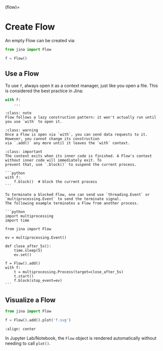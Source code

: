 (flow)=
# Create Flow

An empty Flow can be created via:

```python
from jina import Flow

f = Flow()
```

## Use a Flow

To use `f`, always open it as a context manager, just like you open a file. This is considered the best practice in
Jina:

```python
with f:
    ...
```

````{admonition} Note
:class: note
Flow follows a lazy construction pattern: it won't actually run until you use `with` to open it.
````

````{admonition} Warning
:class: warning
Once a Flow is open via `with`, you can send data requests to it. However, you cannot change its construction
via `.add()` any more until it leaves the `with` context.
````

````{admonition} Important
:class: important
The context exits when its inner code is finished. A Flow's context without inner code will immediately exit. To
prevent that, use `.block()` to suspend the current process.

```python
with f:
    f.block()  # block the current process
```

To terminate a blocked Flow, one can send use `threading.Event` or `multiprocessing.Event` to send the terminate signal.
The following example terminates a Flow from another process. 

```python
import multiprocessing
import time

from jina import Flow

ev = multiprocessing.Event()

def close_after_5s():
    time.sleep(5)
    ev.set()

f = Flow().add()
with f:
    t = multiprocessing.Process(target=close_after_5s)
    t.start()
    f.block(stop_event=ev)
```
````
## Visualize a Flow

```python
from jina import Flow

f = Flow().add().plot('f.svg')
```

```{figure} empty-flow.svg
:align: center
```

In Jupyter Lab/Notebook, the `Flow` object is rendered automatically without needing to call `plot()`.




